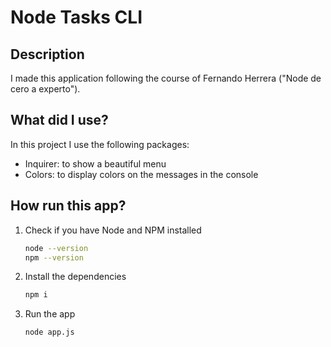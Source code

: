 # Node Tasks CLI

## Description

I made this application following the course of Fernando Herrera ("Node de cero a experto").

## What did I use?

In this project I use the following packages:

+ Inquirer: to show a beautiful menu
+ Colors: to display colors on the messages in the console

## How run this app?

1. Check if you have Node and NPM installed

    ```bash
    node --version
    npm --version
    ```

2. Install the dependencies

    ```bash
    npm i
    ```

3. Run the app

    ```bash
    node app.js
    ```
